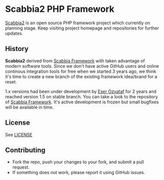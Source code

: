 Scabbia2 PHP Framework
======================

[Scabbia2](http://www.scabbiafw.com/) is an open source PHP framework project which currently on planning stage. Keep visiting project homepage and repositories for further updates.


History
-------

**Scabbia2** derived from [Scabbia Framework](https://github.com/larukedi/Scabbia-Framework/) with taken advantage of modern software tools. Since we don't have active GitHub users and online continous integration tools for free when we started 3 years ago, we think it's time to create a new branch of the existing framework idea/brand for a reset.

1.x versions had been under development by [Eser Ozvataf](http://eser.ozvataf.com/) for 2 years and reached version 1.5 on stable branch. You can take a look to the repository of [Scabbia Framework](https://github.com/larukedi/Scabbia-Framework/). It's active development is frozen but small bugfixes will be available in time.


License
-------
See [LICENSE](LICENSE)


Contributing
------------
* Fork the repo, push your changes to your fork, and submit a pull request.
* If something does not work, please report it using GitHub issues.
